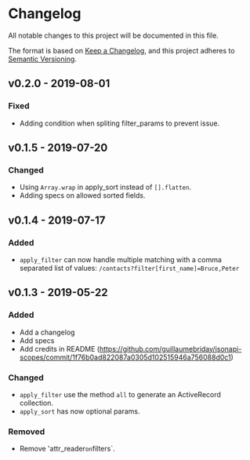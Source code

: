 # Changelog
All notable changes to this project will be documented in this file.

The format is based on [Keep a Changelog](https://keepachangelog.com/en/1.0.0/),
and this project adheres to [Semantic Versioning](https://semver.org/spec/v2.0.0.html).

## v0.2.0 - 2019-08-01
### Fixed
- Adding condition when spliting filter_params to prevent issue.

## v0.1.5 - 2019-07-20
### Changed
- Using `Array.wrap` in apply_sort instead of `[].flatten`.
- Adding specs on allowed sorted fields.

## v0.1.4 - 2019-07-17
### Added
- `apply_filter` can now handle multiple matching with a comma separated list of values: `/contacts?filter[first_name]=Bruce,Peter`

## v0.1.3 - 2019-05-22
### Added
- Add a changelog
- Add specs
- Add credits in README (https://github.com/guillaumebriday/jsonapi-scopes/commit/1f76b0ad822087a0305d102515946a756088d0c1)

### Changed
- `apply_filter` use the method `all` to generate an ActiveRecord collection.
- `apply_sort` has now optional params.

### Removed
- Remove 'attr_reader` on `filters`.
